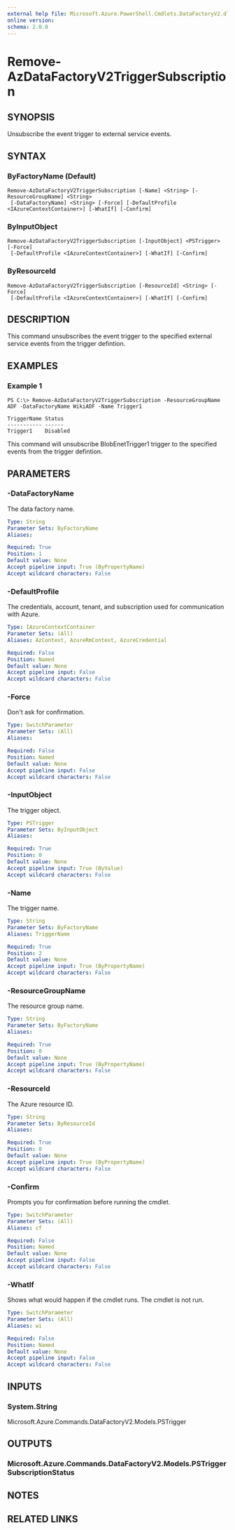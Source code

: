 ```yaml
---
external help file: Microsoft.Azure.PowerShell.Cmdlets.DataFactoryV2.dll-Help.xml
online version: 
schema: 2.0.0
---
```


# Remove-AzDataFactoryV2TriggerSubscription

## SYNOPSIS
Unsubscribe the event trigger to external service events.

## SYNTAX

### ByFactoryName (Default)
```
Remove-AzDataFactoryV2TriggerSubscription [-Name] <String> [-ResourceGroupName] <String>
 [-DataFactoryName] <String> [-Force] [-DefaultProfile <IAzureContextContainer>] [-WhatIf] [-Confirm]
```

### ByInputObject
```
Remove-AzDataFactoryV2TriggerSubscription [-InputObject] <PSTrigger> [-Force]
 [-DefaultProfile <IAzureContextContainer>] [-WhatIf] [-Confirm]
```

### ByResourceId
```
Remove-AzDataFactoryV2TriggerSubscription [-ResourceId] <String> [-Force]
 [-DefaultProfile <IAzureContextContainer>] [-WhatIf] [-Confirm]
```

## DESCRIPTION
This command unsubscribes the event trigger to the specified external service events from the trigger defintion.


## EXAMPLES

### Example 1
```
PS C:\> Remove-AzDataFactoryV2TriggerSubscription -ResourceGroupName ADF -DataFactoryName WikiADF -Name Trigger1

TriggerName Status
----------- ------
Trigger1    Disabled

```

This command will unsubscribe BlobEnetTrigger1 trigger to the specified events from the trigger defintion.

## PARAMETERS

### -DataFactoryName
The data factory name.

```yaml
Type: String
Parameter Sets: ByFactoryName
Aliases: 

Required: True
Position: 1
Default value: None
Accept pipeline input: True (ByPropertyName)
Accept wildcard characters: False
```

### -DefaultProfile
The credentials, account, tenant, and subscription used for communication with Azure.

```yaml
Type: IAzureContextContainer
Parameter Sets: (All)
Aliases: AzContext, AzureRmContext, AzureCredential

Required: False
Position: Named
Default value: None
Accept pipeline input: False
Accept wildcard characters: False
```

### -Force
Don't ask for confirmation.

```yaml
Type: SwitchParameter
Parameter Sets: (All)
Aliases: 

Required: False
Position: Named
Default value: None
Accept pipeline input: False
Accept wildcard characters: False
```

### -InputObject
The trigger object.

```yaml
Type: PSTrigger
Parameter Sets: ByInputObject
Aliases: 

Required: True
Position: 0
Default value: None
Accept pipeline input: True (ByValue)
Accept wildcard characters: False
```

### -Name
The trigger name.

```yaml
Type: String
Parameter Sets: ByFactoryName
Aliases: TriggerName

Required: True
Position: 2
Default value: None
Accept pipeline input: True (ByPropertyName)
Accept wildcard characters: False
```

### -ResourceGroupName
The resource group name.

```yaml
Type: String
Parameter Sets: ByFactoryName
Aliases: 

Required: True
Position: 0
Default value: None
Accept pipeline input: True (ByPropertyName)
Accept wildcard characters: False
```

### -ResourceId
The Azure resource ID.

```yaml
Type: String
Parameter Sets: ByResourceId
Aliases: 

Required: True
Position: 0
Default value: None
Accept pipeline input: True (ByPropertyName)
Accept wildcard characters: False
```

### -Confirm
Prompts you for confirmation before running the cmdlet.

```yaml
Type: SwitchParameter
Parameter Sets: (All)
Aliases: cf

Required: False
Position: Named
Default value: None
Accept pipeline input: False
Accept wildcard characters: False
```

### -WhatIf
Shows what would happen if the cmdlet runs.
The cmdlet is not run.

```yaml
Type: SwitchParameter
Parameter Sets: (All)
Aliases: wi

Required: False
Position: Named
Default value: None
Accept pipeline input: False
Accept wildcard characters: False
```

## INPUTS

### System.String
Microsoft.Azure.Commands.DataFactoryV2.Models.PSTrigger


## OUTPUTS

### Microsoft.Azure.Commands.DataFactoryV2.Models.PSTriggerSubscriptionStatus


## NOTES

## RELATED LINKS

